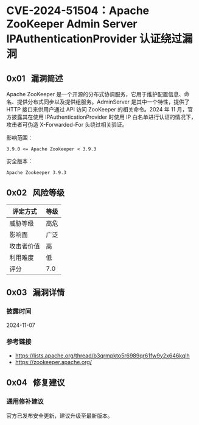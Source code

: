 # CVE-2024-51504：Apache ZooKeeper Admin Server IPAuthenticationProvider 认证绕过漏洞

## 0x01   漏洞简述

Apache ZooKeeper 是一个开源的分布式协调服务，它用于维护配置信息、命名、提供分布式同步以及提供组服务。AdminServer 是其中一个特性，提供了 HTTP 接口来供用户通过 API 访问 ZooKeeper 的相关命令。2024 年 11 月，官方披露其在使用 IPAuthenticationProvider 时使用 IP 白名单进行认证的情况下，攻击者可伪造 X-Forwarded-For 头绕过相关验证。

影响范围：

```
3.9.0 <= Apache Zookeeper < 3.9.3
```

安全版本：

```
Apache Zookeeper 3.9.3
```

## 0x02   风险等级

| 评定方式  | 等级  |
| ----- | --- |
| 威胁等级  | 高危  |
| 影响面   | 广泛  |
| 攻击者价值 | 高   |
| 利用难度  | 低   |
| 评分    | 7.0 |

## 0x03   漏洞详情

### 披露时间

2024-11-07

### 参考链接

- https://lists.apache.org/thread/b3qrmpkto5r6989qr61fw9y2x646kqlh
- https://zookeeper.apache.org/

## 0x04   修复建议

### 通用修补建议

官方已发布安全更新，建议升级至最新版本。

